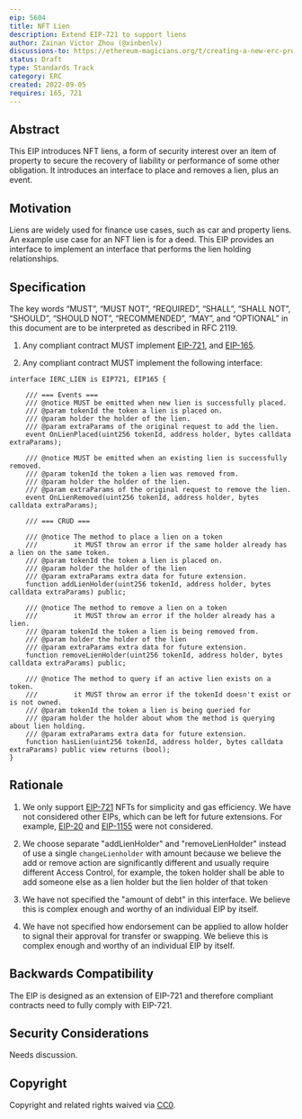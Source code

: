 ```yaml
---
eip: 5604
title: NFT Lien
description: Extend EIP-721 to support liens
author: Zainan Victor Zhou (@xinbenlv)
discussions-to: https://ethereum-magicians.org/t/creating-a-new-erc-proposal-for-nft-lien/10683
status: Draft
type: Standards Track
category: ERC
created: 2022-09-05
requires: 165, 721
---
```


## Abstract

This EIP introduces NFT liens, a form of security interest over an item of property to secure the recovery of liability or performance of some other obligation. It introduces an interface to place and removes a lien, plus an event.

## Motivation

Liens are widely used for finance use cases, such as car and property liens. An example use case for an NFT lien is for a deed.
This EIP provides an interface to implement an interface that performs the lien holding relationships.

## Specification

The key words “MUST”, “MUST NOT”, “REQUIRED”, “SHALL”, “SHALL NOT”, “SHOULD”, “SHOULD NOT”, “RECOMMENDED”, “MAY”, and “OPTIONAL” in this document are to be interpreted as described in RFC 2119.

1. Any compliant contract MUST implement [EIP-721](./eip-721.md), and [EIP-165](./eip-165.md).

2. Any compliant contract MUST implement the following interface:

```solidity
interface IERC_LIEN is EIP721, EIP165 {

    /// === Events ===
    /// @notice MUST be emitted when new lien is successfully placed.
    /// @param tokenId the token a lien is placed on.
    /// @param holder the holder of the lien.
    /// @param extraParams of the original request to add the lien.
    event OnLienPlaced(uint256 tokenId, address holder, bytes calldata extraParams);

    /// @notice MUST be emitted when an existing lien is successfully removed.
    /// @param tokenId the token a lien was removed from.
    /// @param holder the holder of the lien.
    /// @param extraParams of the original request to remove the lien.
    event OnLienRemoved(uint256 tokenId, address holder, bytes calldata extraParams);

    /// === CRUD ===

    /// @notice The method to place a lien on a token
    ///         it MUST throw an error if the same holder already has a lien on the same token.
    /// @param tokenId the token a lien is placed on.
    /// @param holder the holder of the lien
    /// @param extraParams extra data for future extension.
    function addLienHolder(uint256 tokenId, address holder, bytes calldata extraParams) public;

    /// @notice The method to remove a lien on a token
    ///         it MUST throw an error if the holder already has a lien.
    /// @param tokenId the token a lien is being removed from.
    /// @param holder the holder of the lien
    /// @param extraParams extra data for future extension.
    function removeLienHolder(uint256 tokenId, address holder, bytes calldata extraParams) public;

    /// @notice The method to query if an active lien exists on a token.
    ///         it MUST throw an error if the tokenId doesn't exist or is not owned.
    /// @param tokenId the token a lien is being queried for
    /// @param holder the holder about whom the method is querying about lien holding.
    /// @param extraParams extra data for future extension.
    function hasLien(uint256 tokenId, address holder, bytes calldata extraParams) public view returns (bool);
}
```

## Rationale

1. We only support [EIP-721](./eip-721.md) NFTs for simplicity and gas efficiency. We have not considered other EIPs, which can be left for future extensions. For example, [EIP-20](./eip-20.md) and [EIP-1155](./eip-1155.md) were not considered.

2. We choose separate "addLienHolder" and "removeLienHolder" instead of use a single `changeLienholder` with amount because we believe
the add or remove action are significantly different and usually require different Access Control,
for example, the token holder shall be able to add someone else as a lien holder but the lien holder of that token

3. We have not specified the "amount of debt" in this interface. We believe this is complex enough and worthy of an individual EIP by itself.

4. We have not specified how endorsement can be applied to allow holder to signal their approval for transfer or swapping. We believe this is complex enough and worthy of an individual EIP by itself.

## Backwards Compatibility

The EIP is designed as an extension of EIP-721 and therefore compliant contracts need to fully comply with EIP-721.

## Security Considerations

Needs discussion.

## Copyright

Copyright and related rights waived via [CC0](../LICENSE.md).
